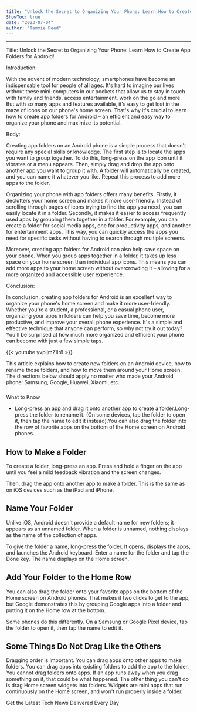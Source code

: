 ```yaml
---
title: "Unlock the Secret to Organizing Your Phone: Learn How to Create App Folders for Android!"
ShowToc: true 
date: "2023-07-04"
author: "Tammie Reed"
---
```

*****
Title: Unlock the Secret to Organizing Your Phone: Learn How to Create App Folders for Android!

Introduction:

With the advent of modern technology, smartphones have become an indispensable tool for people of all ages. It's hard to imagine our lives without these mini-computers in our pockets that allow us to stay in touch with family and friends, access entertainment, work on the go and more. But with so many apps and features available, it's easy to get lost in the maze of icons on our phone's home screen. That's why it's crucial to learn how to create app folders for Android – an efficient and easy way to organize your phone and maximize its potential.

Body:

Creating app folders on an Android phone is a simple process that doesn't require any special skills or knowledge. The first step is to locate the apps you want to group together. To do this, long-press on the app icon until it vibrates or a menu appears. Then, simply drag and drop the app onto another app you want to group it with. A folder will automatically be created, and you can name it whatever you like. Repeat this process to add more apps to the folder.

Organizing your phone with app folders offers many benefits. Firstly, it declutters your home screen and makes it more user-friendly. Instead of scrolling through pages of icons trying to find the app you need, you can easily locate it in a folder. Secondly, it makes it easier to access frequently used apps by grouping them together in a folder. For example, you can create a folder for social media apps, one for productivity apps, and another for entertainment apps. This way, you can quickly access the apps you need for specific tasks without having to search through multiple screens.

Moreover, creating app folders for Android can also help save space on your phone. When you group apps together in a folder, it takes up less space on your home screen than individual app icons. This means you can add more apps to your home screen without overcrowding it – allowing for a more organized and accessible user experience.

Conclusion:

In conclusion, creating app folders for Android is an excellent way to organize your phone's home screen and make it more user-friendly. Whether you're a student, a professional, or a casual phone user, organizing your apps in folders can help you save time, become more productive, and improve your overall phone experience. It's a simple and effective technique that anyone can perform, so why not try it out today? You'll be surprised at how much more organized and efficient your phone can become with just a few simple taps.

{{< youtube yvpijmZIlr8 >}} 




This article explains how to create new folders on an Android device, how to rename those folders, and how to move them around your Home screen. The directions below should apply no matter who made your Android phone: Samsung, Google, Huawei, Xiaomi, etc.

 
### 
What to Know
 
- Long-press an app and drag it onto another app to create a folder.Long-press the folder to rename it. (On some devices, tap the folder to open it, then tap the name to edit it instead).You can also drag the folder into the row of favorite apps on the bottom of the Home screen on Android phones.

 
##   How to Make a Folder  
 

To create a folder, long-press an app. Press and hold a finger on the app until you feel a mild feedback vibration and the screen changes.

 

Then, drag the app onto another app to make a folder. This is the same as on iOS devices such as the iPad and iPhone.

 
##   Name Your Folder  
 

Unlike iOS, Android doesn't provide a default name for new folders; it appears as an unnamed folder. When a folder is unnamed, nothing displays as the name of the collection of apps.

 

To give the folder a name, long-press the folder. It opens, displays the apps, and launches the Android keyboard. Enter a name for the folder and tap the Done key. The name displays on the Home screen.

 
##   Add Your Folder to the Home Row  
 

You can also drag the folder onto your favorite apps on the bottom of the Home screen on Android phones. That makes it two clicks to get to the app, but Google demonstrates this by grouping Google apps into a folder and putting it on the Home row at the bottom.

 
Some phones do this differently. On a Samsung or Google Pixel device, tap the folder to open it, then tap the name to edit it.
 
##   Some Things Do Not Drag Like the Others  
 

Dragging order is important. You can drag apps onto other apps to make folders. You can drag apps into existing folders to add the app to the folder. You cannot drag folders onto apps. If an app runs away when you drag something on it, that could be what happened. The other thing you can't do is drag Home screen widgets into folders. Widgets are mini apps that run continuously on the Home screen, and won't run properly inside a folder.

 

Get the Latest Tech News Delivered Every Day




